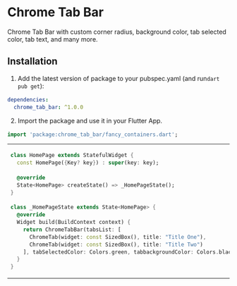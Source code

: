 # Chrome Tab Bar

Chrome Tab Bar with custom corner radius, background color, tab selected color, tab text, and many more.

## Installation

1. Add the latest version of package to your pubspec.yaml (and run`dart pub get`):
```yaml
dependencies:
  chrome_tab_bar: ^1.0.0
```
2. Import the package and use it in your Flutter App.
```dart
import 'package:chrome_tab_bar/fancy_containers.dart';
```

<table>
<tr>
<td>

```dart
class HomePage extends StatefulWidget {
  const HomePage({Key? key}) : super(key: key);

  @override
  State<HomePage> createState() => _HomePageState();
}

class _HomePageState extends State<HomePage> {
  @override
  Widget build(BuildContext context) {
    return ChromeTabBar(tabsList: [
      ChromeTab(widget: const SizedBox(), title: "Title One"),
      ChromeTab(widget: const SizedBox(), title: "Title Two")
    ], tabSelectedColor: Colors.green, tabbackgroundColor: Colors.black);
  }
}
```

</td>
<td>
<img  src="https://github.com/Zee604/chrome_tab_bar/blob/master/chrome_tab_bar_img.PNG"  alt="">
</td>
</tr>
</table>